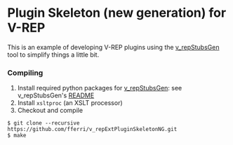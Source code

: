 # Plugin Skeleton (new generation) for V-REP

This is an example of developing V-REP plugins using the [v_repStubsGen](http://github.com/fferri/v_repStubsGen.git) tool to simplify things a little bit.

### Compiling

1. Install required python packages for [v_repStubsGen](https://github.com/fferri/v_repStubsGen): see v_repStubsGen's [README](https://github.com/fferri/v_repStubsGen/blob/master/README.md)
2. Install `xsltproc` (an XSLT processor)
3. Checkout and compile
```
$ git clone --recursive https://github.com/fferri/v_repExtPluginSkeletonNG.git
$ make
```
